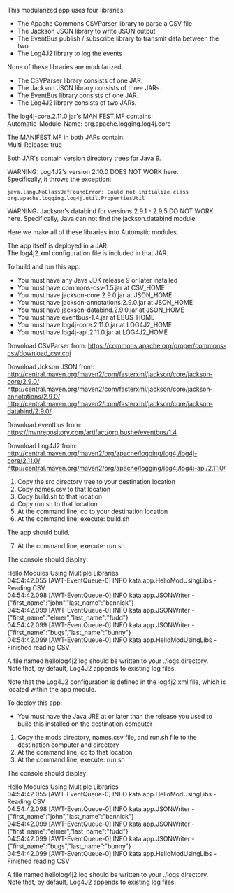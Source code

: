 This modularized app uses four libraries:

- The Apache Commons CSVParser library to parse a CSV file
- The Jackson JSON library to write JSON output
- The EventBus publish / subscribe library to transmit data between the two
- The Log4J2 library to log the events

None of these libraries are modularized.

- The CSVParser library consists of one JAR.  
- The Jackson JSON library consists of three JARs.  
- The EventBus library consists of one JAR.  
- The Log4J2 library consists of two JARs.

The log4j-core.2.11.0.jar's MANIFEST.MF contains:  
Automatic-Module-Name: org.apache.logging.log4j.core

The MANIFEST.MF in both JARs contain:  
Multi-Release: true

Both JAR's contain version directory trees for Java 9.

WARNING: Log4J2's version 2.10.0 DOES NOT WORK here.  
Specifically, it throws the exception:
```
java.lang.NoClassDefFoundError: Could not initialize class org.apache.logging.log4j.util.PropertiesUtil
```

WARNING: Jackson's databind for versions 2.9.1 - 2.9.5 DO NOT WORK here.
Specifically, Java can not find the jackson.databind module.

Here we make all of these libraries into Automatic modules.

The app itself is deployed in a JAR.  
The log4j2.xml configuration file is included in that JAR.

To build and run this app:

- You must have any Java JDK release 9 or later installed
- You must have commons-csv-1.5.jar at CSV_HOME
- You must have jackson-core.2.9.0.jar at JSON_HOME
- You must have jackson-annotations.2.9.0.jar at JSON_HOME
- You must have jackson-databind.2.9.0.jar at JSON_HOME
- You must have eventbus-1.4.jar at EBUS_HOME
- You must have log4j-core.2.11.0.jar at LOG4J2_HOME
- You must have log4j-api.2.11.0.jar at LOG4J2_HOME

Download CSVParser from: 
https://commons.apache.org/proper/commons-csv/download_csv.cgi

Download Jckson JSON from:  
http://central.maven.org/maven2/com/fasterxml/jackson/core/jackson-core/2.9.0/  
http://central.maven.org/maven2/com/fasterxml/jackson/core/jackson-annotations/2.9.0/  
http://central.maven.org/maven2/com/fasterxml/jackson/core/jackson-databind/2.9.0/  

Download eventbus from: 
https://mvnrepository.com/artifact/org.bushe/eventbus/1.4

Download Log4J2 from:  
http://central.maven.org/maven2/org/apache/logging/log4j/log4j-core/2.11.0/  
http://central.maven.org/maven2/org/apache/logging/log4j/log4j-api/2.11.0/  

1. Copy the src directory tree to your destination location
2. Copy names.csv to that location  
3. Copy build.sh to that location
4. Copy run.sh to that location
5. At the command line, cd to your destination location
6. At the command line, execute: build.sh

The app should build.

7. At the command line, execute: run.sh

The console should display:

Hello Modules Using Multiple Libraries  
04:54:42.055 [AWT-EventQueue-0] INFO  kata.app.HelloModUsingLibs - Reading CSV  
04:54:42.098 [AWT-EventQueue-0] INFO  kata.app.JSONWriter - {"first_name":"john","last_name":"bannick"}  
04:54:42.099 [AWT-EventQueue-0] INFO  kata.app.JSONWriter - {"first_name":"elmer","last_name":"fudd"}  
04:54:42.099 [AWT-EventQueue-0] INFO  kata.app.JSONWriter - {"first_name":"bugs","last_name":"bunny"}  
04:54:42.099 [AWT-EventQueue-0] INFO  kata.app.HelloModUsingLibs - Finished reading CSV  
  
A file named hellolog4j2.log should be written to your ./logs directory.  
Note that, by default, Log4J2 appends to existing log files.

Note that the Log4J2 configuration is defined in the log4j2.xml file,
which is located within the app module.

To deploy this app:

- You must have the Java JRE at or later than the release you used to build this installed on the destination computer

1. Copy the mods directory, names.csv file, and run.sh file to the destination computer and directory
2. At the command line, cd to that location
2. At the command line, execute: run.sh

The console should display:

Hello Modules Using Multiple Libraries  
04:54:42.055 [AWT-EventQueue-0] INFO  kata.app.HelloModUsingLibs - Reading CSV  
04:54:42.098 [AWT-EventQueue-0] INFO  kata.app.JSONWriter - {"first_name":"john","last_name":"bannick"}  
04:54:42.099 [AWT-EventQueue-0] INFO  kata.app.JSONWriter - {"first_name":"elmer","last_name":"fudd"}  
04:54:42.099 [AWT-EventQueue-0] INFO  kata.app.JSONWriter - {"first_name":"bugs","last_name":"bunny"}  
04:54:42.099 [AWT-EventQueue-0] INFO  kata.app.HelloModUsingLibs - Finished reading CSV  
  
A file named hellolog4j2.log should be written to your ./logs directory.  
Note that, by default, Log4J2 appends to existing log files.
